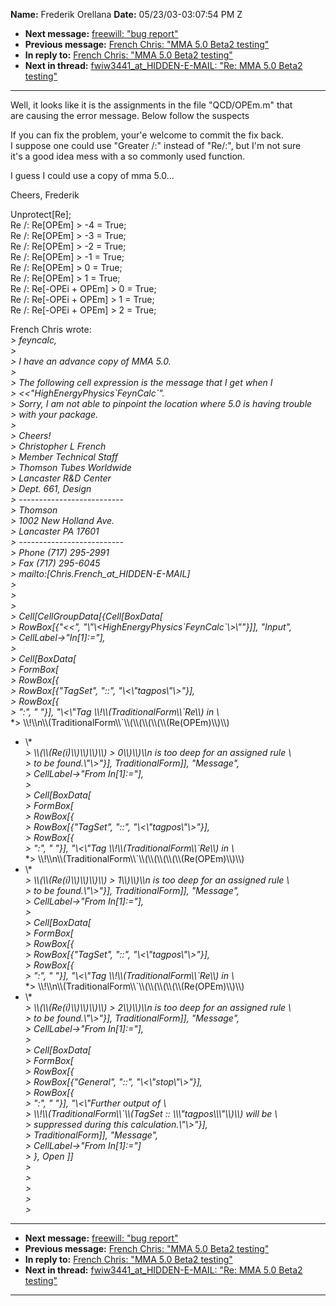 **Name:** Frederik Orellana
**Date:** 05/23/03-03:07:54 PM Z

  - **Next message:** [freewill: "bug report"](0150.html)
  - **Previous message:** [French Chris: "MMA 5.0 Beta2
    testing"](0148.html)
  - **In reply to:** [French Chris: "MMA 5.0 Beta2 testing"](0148.html)
  - **Next in thread:** [fwiw3441_at_HIDDEN-E-MAIL: "Re: MMA 5.0 Beta2
    testing"](0155.html)

-----

Well, it looks like it is the assignments in the file "QCD/OPEm.m"
that  
are causing the error message. Below follow the suspects  

If you can fix the problem, your'e welcome to commit the fix back.  
I suppose one could use "Greater /:" instead of "Re/:", but I'm not
sure  
it's a good idea mess with a so commonly used function.  

I guess I could use a copy of mma 5.0...  

Cheers, Frederik  

Unprotect[Re];  
Re /: Re[OPEm] \> -4 = True;  
Re /: Re[OPEm] \> -3 = True;  
Re /: Re[OPEm] \> -2 = True;  
Re /: Re[OPEm] \> -1 = True;  
Re /: Re[OPEm] \> 0 = True;  
Re /: Re[OPEm] \> 1 = True;  
Re /: Re[-OPEi + OPEm] \> 0 = True;  
Re /: Re[-OPEi + OPEm] \> 1 = True;  
Re /: Re[-OPEi + OPEm] \> 2 = True;  

French Chris wrote:  
*\> feyncalc,*  
*\>*  
*\> I have an advance copy of MMA 5.0.*  
*\>*  
*\> The following cell expression is the message that I get when I*  
*\> \<\<"HighEnergyPhysics\`FeynCalc\`".*  
*\> Sorry, I am not able to pinpoint the location where 5.0 is having
trouble*  
*\> with your package.*  
*\>*  
*\> Cheers\!*  
*\> Christopher L French*  
*\> Member Technical Staff*  
*\> Thomson Tubes Worldwide*  
*\> Lancaster R\&D Center*  
*\> Dept. 661, Design*  
*\> --------------------------*  
*\> Thomson*  
*\> 1002 New Holland Ave.*  
*\> Lancaster PA 17601*  
*\> --------------------------*  
*\> Phone (717) 295-2991*  
*\> Fax (717) 295-6045*  
*\>
mailto:[Chris.French_at_HIDDEN-E-MAIL]*  
*\>*  
*\>*  
*\>*  
*\> Cell[CellGroupData[{Cell[BoxData[*  
*\> RowBox[{"\<\<",
"\\"\\\<HighEnergyPhysics\`FeynCalc\`\\\>\\""}]], "Input",*  
*\> CellLabel-\>"In[1]:="],*  
*\>*  
*\> Cell[BoxData[*  
*\> FormBox[*  
*\> RowBox[{*  
*\> RowBox[{"TagSet", "::", "\\\<\\"tagpos\\"\\\>"}],*  
*\> RowBox[{*  
*\> ":", " "}], "\\\<\\"Tag \\\\\!\\\\(TraditionalForm\\\\\`Re\\\\)
in \\*  
*\>
\\\\\!\\\\n\\\\(TraditionalForm\\\\\`\\\\(\\\\(\\\\(\\\\(\\\\(Re(OPEm)\\\\)\\\\)
- \\*  
*\> \\\\(\\\\(Re(i)\\\\)\\\\)\\\\)\\\\) \> 0\\\\)\\\\)\\\\n is too deep
for an assigned rule \\*  
*\> to be found.\\"\\\>"}], TraditionalForm]], "Message",*  
*\> CellLabel-\>"From In[1]:="],*  
*\>*  
*\> Cell[BoxData[*  
*\> FormBox[*  
*\> RowBox[{*  
*\> RowBox[{"TagSet", "::", "\\\<\\"tagpos\\"\\\>"}],*  
*\> RowBox[{*  
*\> ":", " "}], "\\\<\\"Tag \\\\\!\\\\(TraditionalForm\\\\\`Re\\\\)
in \\*  
*\>
\\\\\!\\\\n\\\\(TraditionalForm\\\\\`\\\\(\\\\(\\\\(\\\\(\\\\(Re(OPEm)\\\\)\\\\)
- \\*  
*\> \\\\(\\\\(Re(i)\\\\)\\\\)\\\\)\\\\) \> 1\\\\)\\\\)\\\\n is too deep
for an assigned rule \\*  
*\> to be found.\\"\\\>"}], TraditionalForm]], "Message",*  
*\> CellLabel-\>"From In[1]:="],*  
*\>*  
*\> Cell[BoxData[*  
*\> FormBox[*  
*\> RowBox[{*  
*\> RowBox[{"TagSet", "::", "\\\<\\"tagpos\\"\\\>"}],*  
*\> RowBox[{*  
*\> ":", " "}], "\\\<\\"Tag \\\\\!\\\\(TraditionalForm\\\\\`Re\\\\)
in \\*  
*\>
\\\\\!\\\\n\\\\(TraditionalForm\\\\\`\\\\(\\\\(\\\\(\\\\(\\\\(Re(OPEm)\\\\)\\\\)
- \\*  
*\> \\\\(\\\\(Re(i)\\\\)\\\\)\\\\)\\\\) \> 2\\\\)\\\\)\\\\n is too deep
for an assigned rule \\*  
*\> to be found.\\"\\\>"}], TraditionalForm]], "Message",*  
*\> CellLabel-\>"From In[1]:="],*  
*\>*  
*\> Cell[BoxData[*  
*\> FormBox[*  
*\> RowBox[{*  
*\> RowBox[{"General", "::", "\\\<\\"stop\\"\\\>"}],*  
*\> RowBox[{*  
*\> ":", " "}], "\\\<\\"Further output of \\*  
*\> \\\\\!\\\\(TraditionalForm\\\\\`\\\\(TagSet ::
\\\\\\"tagpos\\\\\\"\\\\)\\\\) will be \\*  
*\> suppressed during this calculation.\\"\\\>"}],*  
*\> TraditionalForm]], "Message",*  
*\> CellLabel-\>"From In[1]:="]*  
*\> }, Open ]]*  
*\>*  
*\>*  
*\>*  
*\>*  
*\>*  

-----

  - **Next message:** [freewill: "bug report"](0150.html)
  - **Previous message:** [French Chris: "MMA 5.0 Beta2
    testing"](0148.html)
  - **In reply to:** [French Chris: "MMA 5.0 Beta2 testing"](0148.html)
  - **Next in thread:** [fwiw3441_at_HIDDEN-E-MAIL: "Re: MMA 5.0 Beta2
    testing"](0155.html)

-----


